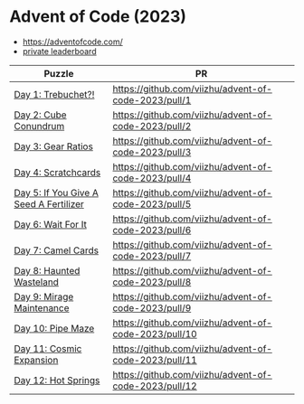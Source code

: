 # Advent of Code (2023)

* https://adventofcode.com/
* [private leaderboard](https://adventofcode.com/2023/leaderboard/private/view/123456)

| **Puzzle**                                                                    | **PR**                                                |
|-------------------------------------------------------------------------------|-------------------------------------------------------|
| [Day 1: Trebuchet?!](https://adventofcode.com/2023/day/1)                     | https://github.com/viizhu/advent-of-code-2023/pull/1  |
| [Day 2: Cube Conundrum](https://adventofcode.com/2023/day/2)                  | https://github.com/viizhu/advent-of-code-2023/pull/2  |
| [Day 3: Gear Ratios](https://adventofcode.com/2023/day/3)                     | https://github.com/viizhu/advent-of-code-2023/pull/3  |
| [Day 4: Scratchcards](https://adventofcode.com/2023/day/4)                    | https://github.com/viizhu/advent-of-code-2023/pull/4  |
| [Day 5: If You Give A Seed A Fertilizer](https://adventofcode.com/2023/day/5) | https://github.com/viizhu/advent-of-code-2023/pull/5  |
| [Day 6: Wait For It](https://adventofcode.com/2023/day/6)                     | https://github.com/viizhu/advent-of-code-2023/pull/6  |
| [Day 7: Camel Cards](https://adventofcode.com/2023/day/7)                     | https://github.com/viizhu/advent-of-code-2023/pull/7  |
| [Day 8: Haunted Wasteland](https://adventofcode.com/2023/day/8)               | https://github.com/viizhu/advent-of-code-2023/pull/8  |
| [Day 9: Mirage Maintenance](https://adventofcode.com/2023/day/9)              | https://github.com/viizhu/advent-of-code-2023/pull/9  |
| [Day 10: Pipe Maze](https://adventofcode.com/2023/day/10)                     | https://github.com/viizhu/advent-of-code-2023/pull/10 |
| [Day 11: Cosmic Expansion](https://adventofcode.com/2023/day/11)              | https://github.com/viizhu/advent-of-code-2023/pull/11 |
| [Day 12: Hot Springs](https://adventofcode.com/2023/day/12)                   | https://github.com/viizhu/advent-of-code-2023/pull/12 |
